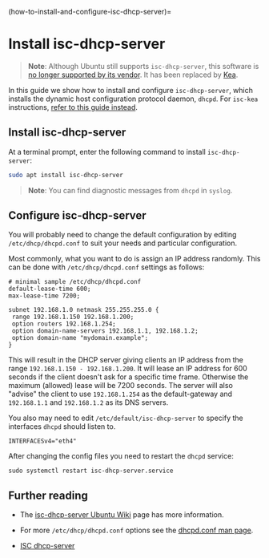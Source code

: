 (how-to-install-and-configure-isc-dhcp-server)=
# Install isc-dhcp-server

> **Note**:
> Although Ubuntu still supports `isc-dhcp-server`, this software is [no longer supported by its vendor](https://www.isc.org/blogs/isc-dhcp-eol/). It has been replaced by [Kea](https://www.isc.org/kea/).

In this guide we show how to install and configure `isc-dhcp-server`, which installs the dynamic host configuration protocol daemon, `dhcpd`. For `isc-kea` instructions, [refer to this guide instead](how-to-install-and-configure-isc-kea.md).

## Install isc-dhcp-server

At a terminal prompt, enter the following command to install `isc-dhcp-server`:

```bash
sudo apt install isc-dhcp-server
```

> **Note**:
> You can find diagnostic messages from `dhcpd` in `syslog`.

## Configure isc-dhcp-server

You will probably need to change the default configuration by editing `/etc/dhcp/dhcpd.conf` to suit your needs and particular configuration.

Most commonly, what you want to do is assign an IP address randomly. This can be done with `/etc/dhcp/dhcpd.conf` settings as follows:

```text
# minimal sample /etc/dhcp/dhcpd.conf
default-lease-time 600;
max-lease-time 7200;
    
subnet 192.168.1.0 netmask 255.255.255.0 {
 range 192.168.1.150 192.168.1.200;
 option routers 192.168.1.254;
 option domain-name-servers 192.168.1.1, 192.168.1.2;
 option domain-name "mydomain.example";
}
```

This will result in the DHCP server giving clients an IP address from the range `192.168.1.150 - 192.168.1.200`. It will lease an IP address for 600 seconds if the client doesn't ask for a specific time frame. Otherwise the maximum (allowed) lease will be 7200 seconds. The server will also "advise" the client to use `192.168.1.254` as the default-gateway and `192.168.1.1` and `192.168.1.2` as its DNS servers.

You also may need to edit `/etc/default/isc-dhcp-server` to specify the interfaces `dhcpd` should listen to.

```
INTERFACESv4="eth4"
```

After changing the config files you need to restart the `dhcpd` service:

```
sudo systemctl restart isc-dhcp-server.service
```

## Further reading

- The [isc-dhcp-server Ubuntu Wiki](https://help.ubuntu.com/community/isc-dhcp-server) page has more information.

- For more `/etc/dhcp/dhcpd.conf` options see the [dhcpd.conf man page](https://manpages.ubuntu.com/manpages/focal/en/man5/dhcpd.conf.5.html).

- [ISC dhcp-server](https://www.isc.org/software/dhcp)
